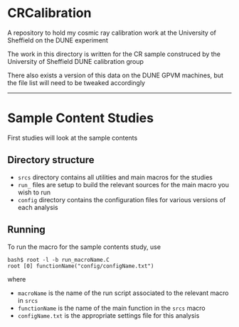 # CRCalibration
A repository to hold my cosmic ray calibration work at the University of Sheffield on the DUNE experiment

The work in this directory is written for the CR sample construced by the University of Sheffield DUNE calibration group

There also exists a version of this data on the DUNE GPVM machines, but the file list will need to be tweaked accordingly

---------------------------------------------------------------------------------------------------------

# Sample Content Studies
First studies will look at the sample contents 

## Directory structure
- `srcs` directory contains all utilities and main macros for the studies
- `run_` files are setup to build the relevant sources for the main macro you wish to run
- `config` directory contains the configuration files for various versions of each analysis 

## Running
To run the macro for the sample contents study, use

    bash$ root -l -b run_macroName.C
    root [0] functionName("config/configName.txt")

    
where 
- `macroName` is the name of the run script associated to the relevant macro in `srcs`
- `functionName` is the name of the main function in the `srcs` macro
- `configName.txt` is the appropriate settings file for this analysis 

